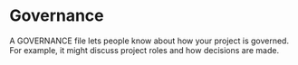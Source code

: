 # Governance

A GOVERNANCE file lets people know about how your project is governed. For example, it might discuss project roles and how decisions are made.
